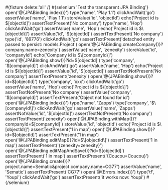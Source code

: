 \#{fixture delete:'all' /} \#{selenium 'Test the transparent JPA Binding'} open('@{JPABinding.index()}') type('name', 'Play 1.1') clickAndWait('go') assertValue('name', 'Play 1.1') storeValue('id', 'objectId') echo('Project id is $\[objectId\]') assertTextPresent('No company') type('name', 'Hop') clickAndWait('go') assertValue('name', 'Hop') echo('Project id is $\[objectId\]') assertValue('id', '$\[objectId\]') assertTextPresent('No company') type('id', '89776') clickAndWait('go') assertTextPresent('detached entity passed to persist: models.Project') open('@{JPABinding.createCompany()}?company.name=zenexity') assertValue('name', 'zenexity') storeValue('id', 'companyId') echo('Company id is $\[companyId\]') open('@{JPABinding.show()}?id=$\[objectId\]') type('company', '$\[companyId\]') clickAndWait('go') assertValue('name', 'Hop') echo('Project id is $\[objectId\]') assertValue('id', '$\[objectId\]') assertTextNotPresent('No company') assertTextPresent('zenexity') open('@{JPABinding.show()}?id=$\[objectId\]') type('company', 'xxx') clickAndWait('go') assertValue('name', 'Hop') echo('Project id is $\[objectId\]') assertTextNotPresent('No company') assertValue('company', '$\[companyId\]') assertTextPresent('Object not found for id') open('@{JPABinding.index()}') type('name', 'Zapps') type('company', '$\[companyId\]') clickAndWait('go') assertValue('name', 'Zapps') assertNotValue('id', '$\[objectId\]') assertTextNotPresent('No company') assertTextPresent('zenexity') open('@{JPABinding.withMap()}?companyId=$\[companyId\]') storeValue('id', 'objectId') echo('Project id is $\[objectId\]') assertTextPresent('1 in map') open('@{JPABinding.show()}?id=$\[objectId\]') assertTextPresent('1 in map') open('@{JPABinding.editMap()}?id=$\[objectId\]') assertTextPresent('1 in map') assertTextPresent('{zenexity=zenexity}') open('@{JPABinding.editMapAndSave()}?id=$\[objectId\]') assertTextPresent('1 in map') assertTextPresent('{Coucou=Coucou}') open('@{JPABinding.create()}?project.name=Sematic&project.company.name=CG77') assertValue('name', 'Sematic') assertTextPresent('CG77') open('@{Errors.index()}') type('tf', 'Youpi') clickAndWait('go') assertTextPresent('it works now: Youpi') \#{/selenium}
